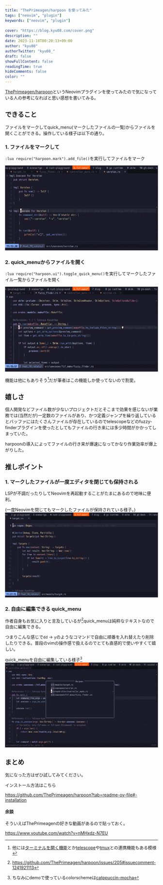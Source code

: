 ```yaml
---
title: "ThePrimeagen/harpoon を使ってみた"
tags: ["neovim", "plugin"]
keywords: ["neovim", "plugin"]

cover: "https://blog.kyu08.com/cover.png"
description: ""
date: 2023-11-18T00:20:13+09:00
author: "kyu08"
authorTwitter: "kyu08_"
draft: false
showFullContent: false
readingTime: true
hideComments: false
color: ""
---
```


[ThePrimeagen/harpoon](https://github.com/ThePrimeagen/harpoon)というNeovimプラグインを使ってみたので気になっている人の参考になればと思い感想を書いてみる。

## できること
ファイルをマークしてquick_menu(マークしたファイルの一覧)からファイルを開くことができる。操作している様子は以下の通り。

### 1. ファイルをマークして
`:lua require("harpoon.mark").add_file()`を実行してファイルをマーク

![add-file](add-file.gif)

### 2. quick_menuからファイルを開く
`:lua require("harpoon.ui").toggle_quick_menu()`を実行してマークしたファイル一覧からファイルを開く

![toggle-quick-menu](toggle-quick-menu.gif)

機能は他にもありそう[^1]だが筆者はこの機能しか使ってないので割愛。

## 嬉しさ

個人開発などファイル数が少ないプロジェクトだとそこまで効果を感じないが業務では(当然だが)一定数のファイルがあり、かつ定義ジャンプを繰り返しているとバッファにはたくさんファイルが存在しているのでtelescopeなどのfuzzy-finderプラグインを使ったとしてもファイルの行き来には多少時間がかかってしまっていた。

harpoonの導入によってファイルの行き来が爆速になってかなり作業効率が爆上がりした。

## 推しポイント
### 1. マークしたファイルが一度エディタを閉じても保持される
LSPが不調だったりしてNeovimを再起動することがたまにあるので地味に便利。

(一度Neovimを閉じてもマークしたファイルが保持されている様子。)
![saved-quick-menu](saved-quick-menu.gif)

### 2. 自由に編集できる quick_menu
作者自身もお気に入りと言及しているが[^2]quick_menuは純粋なテキストなので自由に編集できる。

つまりこんな感じで`dd` -> `y`のようなコマンドで自由に順番を入れ替えたり削除したりできる。普段のvimの操作感で扱えるのでとても直感的で使いやすくて嬉しい。

quick_menuを自由に編集している様子[^3]
![editable-quick-menu](editable-quick-menu.gif)

## まとめ
気になった方はぜひ試してみてください。

インストール方法はこちら

https://github.com/ThePrimeagen/harpoon?tab=readme-ov-file#-installation

#### 余談
そういえばThePrimeagenの好きな動画があるので貼っておく。

https://www.youtube.com/watch?v=nMHxdz-N7EU

[^1]: 他には[ターミナルを開く機能](https://github.com/ThePrimeagen/harpoon?tab=readme-ov-file#terminal-navigation)とか[telescope](https://github.com/ThePrimeagen/harpoon?tab=readme-ov-file#telescope-support)や[tmux](https://github.com/ThePrimeagen/harpoon?tab=readme-ov-file#tmux-support)との連携機能もある模様
[^2]: https://github.com/ThePrimeagen/harpoon/issues/205#issuecomment-1241921113
[^3]: ちなみにdemoで使っているcolorschemeは[catppuccin-mocha](https://github.com/catppuccin/nvim)
